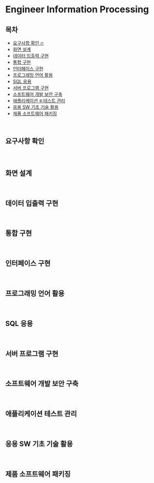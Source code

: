 # Engineer Information Processing

## 목차

- [요구사항 확인 🔥](#요구사항-확인)
- [화면 설계](#화면-설계)
- [데이터 입출력 구현](#데이터-입출력-구현)
- [통합 구현](#통합-구현)
- [인터페이스 구현](#인터페이스-구현)
- [프로그래밍 언어 활용](#프로그래밍-언어-활용)
- [SQL 응용](#SQL-응용)
- [서버 프로그램 구현](#서버-프로그램-구현)
- [소프트웨어 개발 보안 구축](#소프트웨어-개발-보안-구축)
- [애플리케이션 ㅌ테스트 관리](#애플리케이션-테스트-관리)
- [응용 SW 기초 기술 활용](#응용-SW-기초-기술-활용)
- [제품 소프트웨어 패키징](#제품-소프트웨어-패키징)

<br>

## 요구사항 확인
### 

<!-- 주석 -->

<br>

## 화면 설계

<br>

## 데이터 입출력 구현

<br>

## 통합 구현

<br>

## 인터페이스 구현

<br>

## 프로그래밍 언어 활용

<br>

## SQL 응용

<br>

## 서버 프로그램 구현

<br>

## 소프트웨어 개발 보안 구축

<br>

## 애플리케이션 테스트 관리

<br>

## 응용 SW 기초 기술 활용

<br>


## 제품 소프트웨어 패키징
